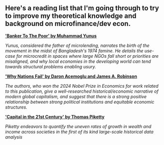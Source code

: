 ## Here's a reading list that I'm going through to try to improve my theoretical knowledge and background on microfinance/dev econ.

**['Banker To The Poor' by Muhammad Yunus](https://archive.org/details/BankerToThePoor/page/n11/mode/2up)**

*Yunus, considered the father of microlending, narrates the birth of the movement in the midst of Bangladesh's 1974 famine.
He details the use-case for microcredit in spaces where large NGOs fall short or priorities are misaligned, and why local economies in the developing world can tend towards structural problems enabling usury.*


**['Why Nations Fail' by Daron Acemoglu and James A. Robinson](https://ia801506.us.archive.org/27/items/WhyNationsFailTheOriginsODaronAcemoglu/Why-Nations-Fail_-The-Origins-o-Daron-Acemoglu.pdf)**

*The authors, who won the 2024 Nobel Prize in Economics for work related to this publication, give a well-researched historical/economic narrative of modern global capitalism, 
and suggest that there is a strong positive relationship between strong political institutions and equitable economic structures.*

**['Capital in the 21st Century' by Thomas Piketty](https://archive.org/details/isbn_9780674430006)**

*Piketty endeavors to quantify the uneven rates of growth in wealth and income across societies in the first of its kind large-scale historical data analysis*
